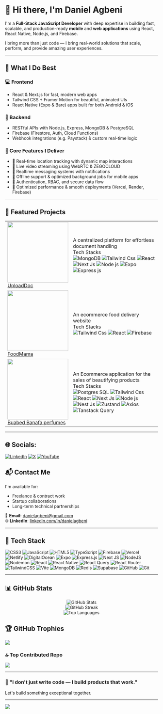 # 👋 Hi there, I'm Daniel Agbeni

I'm a **Full-Stack JavaScript Developer** with deep expertise in building fast, scalable, and production-ready **mobile** and **web applications** using React, React Native, Node.js, and Firebase.

I bring more than just code — I bring real-world solutions that scale, perform, and provide amazing user experiences.

---

## 🚀 What I Do Best

### 💻 Frontend

- React & Next.js for fast, modern web apps
- Tailwind CSS + Framer Motion for beautiful, animated UIs
- React Native (Expo & Bare) apps built for both Android & iOS

### 🧠 Backend

- RESTful APIs with Node.js, Express, MongoDB & PostgreSQL
- Firebase (Firestore, Auth, Cloud Functions)
- Webhook integrations (e.g. Paystack) & custom real-time logic

### 🔧 Core Features I Deliver

- 📍 Real-time location tracking with dynamic map interactions
- 🎥 Live video streaming using WebRTC & ZEGOCLOUD
- 💬 Realtime messaging systems with notifications
- 📲 Offline support & optimized background jobs for mobile apps
- 🔐 Authentication, RBAC, and secure data flow
- 🚀 Optimized performance & smooth deployments (Vercel, Render, Firebase)

---

## 📂 Featured Projects

<table>
  <tr>
    <td><a href="https://uploaddoc.vercel.app/" target="_blank"><img src="https://uploaddoc.vercel.app/uploaddoc.png" width="200"/> <br /> UploadDoc</a></td>
    <td>A centralized platform for effortless document handling <br /> Tech Stacks<br />
<img src="https://img.shields.io/badge/-MongoDB-47A248?logo=mongodb&logoColor=white&style=flat-square" alt="MongoDB" />
<img src="https://img.shields.io/badge/-Tailwind%20CSS-06B6D4?logo=tailwind-css&logoColor=white&style=flat-square" alt="Tailwind Css" />
<img src="https://img.shields.io/badge/-React-61DAFB?logo=react&logoColor=white&style=flat-square" alt="React" />
<img src="https://img.shields.io/badge/-Next.js-000000?logo=next.js&logoColor=white&style=flat-square" alt="Next Js" />
<img src="https://img.shields.io/badge/-Node.js-339933?logo=node.js&logoColor=white&style=flat-square" alt="Node js" />
<img src="https://img.shields.io/badge/-Expo-1C1E24?logo=expo&logoColor=white&style=flat-square" alt="Expo" />
<img src="https://img.shields.io/badge/-Express.js-FFFFFF?logo=express&logoColor=black&style=flat-square" alt="Express js" /></td>
  </tr>
  <tr>
    <td><a href="https://food-mama.netlify.app/" target="_blank"><img src="https://food-mama.netlify.app/assets/logo-f55f70e8.png" width="200"/> <br /> FoodMama</a></td>
    <td>An ecommerce food delivery website <br /> Tech Stacks<br />
<img src="https://img.shields.io/badge/-Tailwind%20CSS-06B6D4?logo=tailwind-css&logoColor=white&style=flat-square" alt="Tailwind Css" />
<img src="https://img.shields.io/badge/-React-61DAFB?logo=react&logoColor=white&style=flat-square" alt="React" />
<img src="https://img.shields.io/badge/-Firebase-FFCA28?logo=firebase&logoColor=white&style=flat-square" alt="Firebase" /></td>
  </tr>
  <tr>
    <td><a href="https://banafa-94m3w.ondigitalocean.app" target="_blank"><img src="https://banafa-94m3w.ondigitalocean.app/meta_image.png" width="200"/> <br /> Buabed Banafa perfumes</a></td>
    <td>An Ecommerce application for the sales of beautifying products <br /> Tech Stacks<br />
      <img src="https://img.shields.io/badge/-PostgreSQL-336791?logo=postgresql&logoColor=white&style=flat-square" alt="Postgres SQL" />
<img src="https://img.shields.io/badge/-Tailwind%20CSS-06B6D4?logo=tailwind-css&logoColor=white&style=flat-square" alt="Tailwind Css" />
<img src="https://img.shields.io/badge/-React-61DAFB?logo=react&logoColor=white&style=flat-square" alt="React" />
<img src="https://img.shields.io/badge/-Next.js-000000?logo=next.js&logoColor=white&style=flat-square" alt="Next Js" />
<img src="https://img.shields.io/badge/-Node.js-339933?logo=node.js&logoColor=white&style=flat-square" alt="Node js" />
<img src="https://img.shields.io/badge/-Nest.js-E1214D?logo=nestjs&logoColor=white&style=flat-square" alt="Nest Js" />
<img src="https://img.shields.io/badge/-Zustand-808080?logo=zustand&logoColor=white&style=flat-square" alt="Zustand" />
<img src="https://img.shields.io/badge/-Axios-373747?logo=axios&logoColor=white&style=flat-square" alt="Axios" />
<img src="https://img.shields.io/badge/-Tanstack%20Query-F05937?logo=reactquery&logoColor=white&style=flat-square" alt="Tanstack Query" />
    </td>
  </tr>
</table>

---

## 🌐 Socials:
[![LinkedIn](https://img.shields.io/badge/LinkedIn-%230077B5.svg?logo=linkedin&logoColor=white)](https://linkedin.com/in/danielagbeni) [![X](https://img.shields.io/badge/X-black.svg?logo=X&logoColor=white)](https://x.com/agbeni_daniel) [![YouTube](https://img.shields.io/badge/YouTube-%23FF0000.svg?logo=YouTube&logoColor=white)](https://youtube.com/@@danielagbeni) 

## 📬 Contact Me

I'm available for:

- Freelance & contract work
- Startup collaborations
- Long-term technical partnerships

📧 **Email**: [danielagbeni@gmail.com](mailto:danielagbeni@gmail.com)  
🌐 **LinkedIn**: [linkedin.com/in/danielagbeni](https://linkedin.com/in/danielagbeni)

---

## 🧠 Tech Stack

![CSS3](https://img.shields.io/badge/css3-%231572B6.svg?style=for-the-badge&logo=css3&logoColor=white) ![JavaScript](https://img.shields.io/badge/javascript-%23323330.svg?style=for-the-badge&logo=javascript&logoColor=%23F7DF1E) ![HTML5](https://img.shields.io/badge/html5-%23E34F26.svg?style=for-the-badge&logo=html5&logoColor=white) ![TypeScript](https://img.shields.io/badge/typescript-%23007ACC.svg?style=for-the-badge&logo=typescript&logoColor=white) ![Firebase](https://img.shields.io/badge/firebase-%23039BE5.svg?style=for-the-badge&logo=firebase) ![Vercel](https://img.shields.io/badge/vercel-%23000000.svg?style=for-the-badge&logo=vercel&logoColor=white) ![Netlify](https://img.shields.io/badge/netlify-%23000000.svg?style=for-the-badge&logo=netlify&logoColor=#00C7B7) ![DigitalOcean](https://img.shields.io/badge/DigitalOcean-%230167ff.svg?style=for-the-badge&logo=digitalOcean&logoColor=white) ![Expo](https://img.shields.io/badge/expo-1C1E24?style=for-the-badge&logo=expo&logoColor=#D04A37) ![Express.js](https://img.shields.io/badge/express.js-%23404d59.svg?style=for-the-badge&logo=express&logoColor=%2361DAFB) ![Next JS](https://img.shields.io/badge/Next-black?style=for-the-badge&logo=next.js&logoColor=white) ![NodeJS](https://img.shields.io/badge/node.js-6DA55F?style=for-the-badge&logo=node.js&logoColor=white) ![Nodemon](https://img.shields.io/badge/NODEMON-%23323330.svg?style=for-the-badge&logo=nodemon&logoColor=%BBDEAD) ![React](https://img.shields.io/badge/react-%2320232a.svg?style=for-the-badge&logo=react&logoColor=%2361DAFB) ![React Native](https://img.shields.io/badge/react_native-%2320232a.svg?style=for-the-badge&logo=react&logoColor=%2361DAFB) ![React Query](https://img.shields.io/badge/-React%20Query-FF4154?style=for-the-badge&logo=react%20query&logoColor=white) ![React Router](https://img.shields.io/badge/React_Router-CA4245?style=for-the-badge&logo=react-router&logoColor=white) ![TailwindCSS](https://img.shields.io/badge/tailwindcss-%2338B2AC.svg?style=for-the-badge&logo=tailwind-css&logoColor=white) ![Vite](https://img.shields.io/badge/vite-%23646CFF.svg?style=for-the-badge&logo=vite&logoColor=white) ![MongoDB](https://img.shields.io/badge/MongoDB-%234ea94b.svg?style=for-the-badge&logo=mongodb&logoColor=white) ![Redis](https://img.shields.io/badge/redis-%23DD0031.svg?style=for-the-badge&logo=redis&logoColor=white) ![Supabase](https://img.shields.io/badge/Supabase-3ECF8E?style=for-the-badge&logo=supabase&logoColor=white) ![GitHub](https://img.shields.io/badge/github-%23121011.svg?style=for-the-badge&logo=github&logoColor=white) ![Git](https://img.shields.io/badge/git-%23F05033.svg?style=for-the-badge&logo=git&logoColor=white)

---

## 📊 GitHub Stats

<p align="center">
  <img src="https://github-readme-stats.vercel.app/api?username=DanielAgbeni&show_icons=true&theme=radical" alt="GitHub Stats" />
  <br/>
  <img src="https://nirzak-streak-stats.vercel.app/?user=DanielAgbeni&theme=radical&hide_border=true" alt="GitHub Streak" />
  <br/>
  <img src="https://github-readme-stats.vercel.app/api/top-langs/?username=DanielAgbeni&layout=compact&theme=radical" alt="Top Languages" />
</p>

## 🏆 GitHub Trophies
![](https://github-profile-trophy.vercel.app/?username=DanielAgbeni&theme=radical&no-frame=false&no-bg=true&margin-w=4)

### 🔝 Top Contributed Repo
![](https://github-contributor-stats.vercel.app/api?username=DanielAgbeni&limit=5&theme=dark&combine_all_yearly_contributions=true)

---

### 🧭 "I don't just write code — I build products that work."

Let's build something exceptional together.

---
[![](https://visitcount.itsvg.in/api?id=DanielAgbeni&icon=2&color=1)](https://visitcount.itsvg.in)
